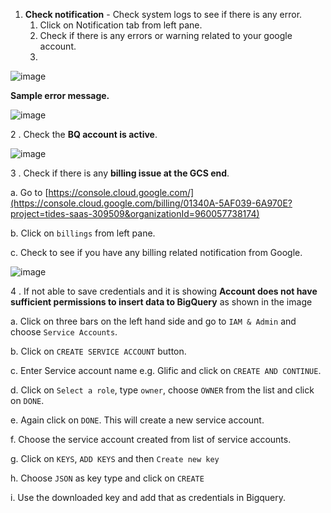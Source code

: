 1. **Check notification** - Check system logs to see if there is any error.
   1. Click on Notification tab from left pane.
   1. Check if there is any errors or warning related to your google account.
   1.

![image](https://user-images.githubusercontent.com/32592458/212663198-9f7a9d70-c91c-4d2d-b05a-127374fee4a3.png)

**Sample error message.**

![image](https://user-images.githubusercontent.com/32592458/212663219-77f39c00-a32f-4c9d-8e06-566a52f63786.png)

2 . Check the **BQ account is active**.

![image](https://user-images.githubusercontent.com/32592458/212663245-3629cf0b-279d-4da7-b9ae-fcafd6e27b58.png)

3 . Check if there is any **billing issue at the GCS end**.

a. Go to [https://console.cloud.google.com/](https://console.cloud.google.com/billing/01340A-5AF039-6A970E?project=tides-saas-309509&organizationId=960057738174)

b. Click on `billings` from left pane.

c. Check to see if you have any billing related notification from Google.

![image](https://user-images.githubusercontent.com/32592458/212663277-277eb68b-1f7d-4965-b225-fcc095fab706.png)

4 . If not able to save credentials and it is showing **Account does not have sufficient permissions to insert data to BigQuery** as shown in the image

a. Click on three bars on the left hand side and go to `IAM & Admin` and choose `Service Accounts`.

b. Click on `CREATE SERVICE ACCOUNT` button.

c. Enter Service account name e.g. Glific and click on `CREATE AND CONTINUE`.

d. Click on `Select a role`, type `owner`, choose `OWNER` from the list and click on `DONE`.

e. Again click on `DONE`. This will create a new service account.

f. Choose the service account created from list of service accounts.

g. Click on `KEYS`, `ADD KEYS` and then `Create new key`

h. Choose `JSON` as key type and click on `CREATE`

i. Use the downloaded key and add that as credentials in Bigquery.
